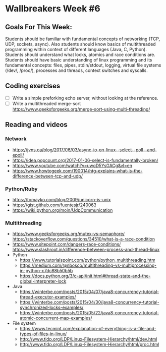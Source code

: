 # Wallbreakers Week #6 
## Goals For This Week:

Students should be familiar with fundamental concepts of networking (TCP, UDP, sockets, async). Also students should know basics of multithreaded programming within context of different languages (Java, C, Python). Students should understand what locks, atomics and race conditions are. Students should have basic understanding of linux programming and its fundamental concepts: files, pipes, stdin/stdout, logging, virtual file systems (/dev/, /proc/), processes and threads, context switches and syscalls.

## Coding exercises
- [ ] Write a simple preforking echo server, without looking at the reference.
- [ ] Write a multithreaded merge-sort https://www.geeksforgeeks.org/merge-sort-using-multi-threading/

## Reading and videos

### Network
- https://jvns.ca/blog/2017/06/03/async-io-on-linux--select--poll--and-epoll/
- https://idea.popcount.org/2017-01-06-select-is-fundamentally-broken/
- https://www.youtube.com/watch?v=uwoD5YsGACg&vl=en
- https://www.howtogeek.com/190014/htg-explains-what-is-the-difference-between-tcp-and-udp/

### Python/Ruby
- https://tomayko.com/blog/2009/unicorn-is-unix
- https://gist.github.com/fuentesjr/240063
- https://wiki.python.org/moin/UdpCommunication

### Multithreading
- https://www.geeksforgeeks.org/mutex-vs-semaphore/
https://stackoverflow.com/questions/34510/what-is-a-race-condition
- https://www.sitepoint.com/dangers-race-conditions/
https://www.slashroot.in/difference-between-process-and-thread-linux
- Python
	- https://www.tutorialspoint.com/python/python_multithreading.htm
	- https://medium.com/@nbosco/multithreading-vs-multiprocessing-in-python-c7dc88b50b5b
	- https://docs.python.org/3/c-api/init.html#thread-state-and-the-global-interpreter-lock
- Java
	- https://winterbe.com/posts/2015/04/07/java8-concurrency-tutorial-thread-executor-examples/
	- https://winterbe.com/posts/2015/04/30/java8-concurrency-tutorial-synchronized-locks-examples/
	- https://winterbe.com/posts/2015/05/22/java8-concurrency-tutorial-atomic-concurrent-map-examples/
- File system
	- https://www.tecmint.com/explanation-of-everything-is-a-file-and-types-of-files-in-linux/
	- http://www.tldp.org/LDP/Linux-Filesystem-Hierarchy/html/dev.html
	- http://www.tldp.org/LDP/Linux-Filesystem-Hierarchy/html/proc.html
